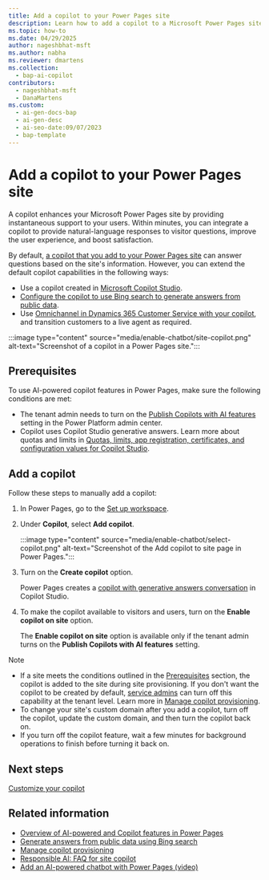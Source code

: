```yaml
---
title: Add a copilot to your Power Pages site
description: Learn how to add a copilot to a Microsoft Power Pages site for quicker customer support and an improved user experience.
ms.topic: how-to
ms.date: 04/29/2025
author: nageshbhat-msft
ms.author: nabha
ms.reviewer: dmartens
ms.collection: 
  - bap-ai-copilot
contributors:
  - nageshbhat-msft
  - DanaMartens
ms.custom:
  - ai-gen-docs-bap
  - ai-gen-desc
  - ai-seo-date:09/07/2023
  - bap-template
---
```


# Add a copilot to your Power Pages site

A copilot enhances your Microsoft Power Pages site by providing instantaneous support to your users. Within minutes, you can integrate a copilot to provide natural-language responses to visitor questions, improve the user experience, and boost satisfaction.

By default, [a copilot that you add to your Power Pages site](#add-a-copilot) can answer questions based on the site's information. However, you can extend the default copilot capabilities in the following ways:

- Use a copilot created in [Microsoft Copilot Studio](pva-bot-how-to.md).
- [Configure the copilot to use Bing search to generate answers from public data](force-bing-index.md).
- Use [Omnichannel in Dynamics 365 Customer Service with your copilot](../configure/omnichannel.md), and transition customers to a live agent as required.

:::image type="content" source="media/enable-chatbot/site-copilot.png" alt-text="Screenshot of a copilot in a Power Pages site.":::

## Prerequisites

To use AI-powered copilot features in Power Pages, make sure the following conditions are met:

- The tenant admin needs to turn on the [Publish Copilots with AI features](/microsoft-copilot-studio/security-and-governance) setting in the Power Platform admin center.
- Copilot uses Copilot Studio generative answers. Learn more about quotas and limits in [Quotas, limits, app registration, certificates, and configuration values for Copilot Studio](/microsoft-copilot-studio/requirements-quotas).

## Add a copilot

Follow these steps to manually add a copilot:

1. In Power Pages, go to the [Set up workspace](../configure/setup-workspace.md).
1. Under **Copilot**, select **Add copilot**.

    :::image type="content" source="media/enable-chatbot/select-copilot.png" alt-text="Screenshot of the Add copilot to site page in Power Pages.":::

1. Turn on the **Create copilot** option.

    Power Pages creates a [copilot with generative answers conversation](/microsoft-copilot-studio/nlu-boost-conversations) in Copilot Studio.

1. To make the copilot available to visitors and users, turn on the **Enable copilot on site** option.

    The **Enable copilot on site** option is available only if the tenant admin turns on the **Publish Copilots with AI features** setting.

> [!NOTE]
> - If a site meets the conditions outlined in the [Prerequisites](#prerequisites) section, the copilot is added to the site during site provisioning. If you don't want the copilot to be created by default, [service admins](/power-platform/admin/use-service-admin-role-manage-tenant) can turn off this capability at the tenant level. Learn more in [Manage copilot provisioning](/power-pages/getting-started/manage-copilot-provisioning).
> - To change your site's custom domain after you add a copilot, turn off the copilot, update the custom domain, and then turn the copilot back on.
> - If you turn off the copilot feature, wait a few minutes for background operations to finish before turning it back on.

## Next steps

[Customize your copilot](../getting-started/customize-your-copilot.md)

## Related information

- [Overview of AI-powered and Copilot features in Power Pages](../configure/ai-copilot-overview.md)
- [Generate answers from public data using Bing search](../getting-started/force-bing-index.md)
- [Manage copilot provisioning](../getting-started/manage-copilot-provisioning.md)
- [Responsible AI: FAQ for site copilot](../faqs-chatbot.md)
- [Add an AI-powered chatbot with Power Pages (video)](https://youtu.be/ohANXe1bfos?feature=shared)
